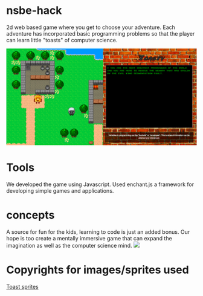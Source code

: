 # nsbe-hack

2d web based game where you get to choose your adventure. Each adventure has 
incorporated basic programming problems so that the player can learn little "toasts" of 
computer science.

![](main.png)

# Tools
We developed the game using Javascript. Used enchant.js a framework for developing simple games and applications.

# concepts
A source for fun for the kids, learning to code is just an added bonus. Our hope is too create a mentally immersive game that can expand the imagination as well as the computer science mind.
![](welcome.jpg)

# Copyrights for images/sprites used
[Toast sprites](http://www.rpgmakercentral.com/topic/18349-one-cut-studios-free-resources/)
